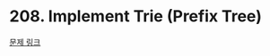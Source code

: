 # 208. Implement Trie (Prefix Tree)

[문제 링크](https://leetcode.com/problems/implement-trie-prefix-tree/)
